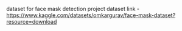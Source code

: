 dataset for face mask detection project 
dataset link - https://www.kaggle.com/datasets/omkargurav/face-mask-dataset?resource=download
